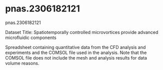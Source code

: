 # pnas.2306182121
pnas.2306182121

Dataset
Title: Spatiotemporally controlled microvortices provide advanced microfluidic components

Spreadsheet containing quantitative data from the CFD analysis and experiments and the COMSOL file used in the analysis. Note that the COMSOL file does not include the mesh and analysis results for data volume reasons.

